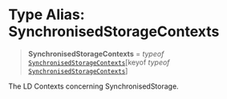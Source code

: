 # Type Alias: SynchronisedStorageContexts

> **SynchronisedStorageContexts** = *typeof* [`SynchronisedStorageContexts`](../variables/SynchronisedStorageContexts.md)\[keyof *typeof* [`SynchronisedStorageContexts`](../variables/SynchronisedStorageContexts.md)\]

The LD Contexts concerning SynchronisedStorage.
